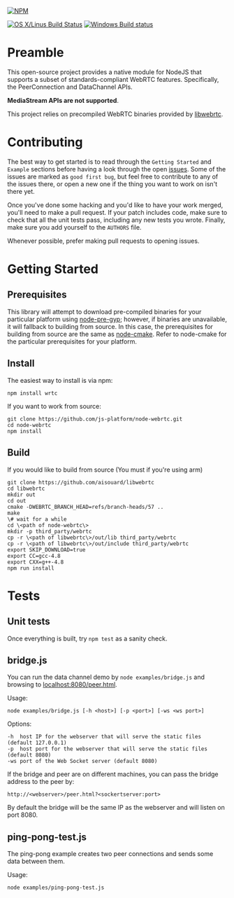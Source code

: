[![NPM](https://nodei.co/npm/wrtc.png?downloads=true&stars=true)](https://nodei.co/npm/wrtc/)

[![OS X/Linus Build Status](https://secure.travis-ci.org/js-platform/node-webrtc.png?branch=develop)](http://travis-ci.org/js-platform/node-webrtc) [![Windows Build status](https://ci.appveyor.com/api/projects/status/iulc84we28o1i7b9?svg=true)](https://ci.appveyor.com/project/markandrus/node-webrtc-7bnua)

# Preamble

This open-source project provides a native module for NodeJS that supports a subset of standards-compliant WebRTC features. Specifically, the PeerConnection and DataChannel APIs. 

__MediaStream APIs are not supported__.

This project relies on precompiled WebRTC binaries provided by [libwebrtc](https://github.com/aisouard/libwebrtc).

# Contributing

The best way to get started is to read through the `Getting Started` and `Example` sections before having a look through the open [issues](https://github.com/modeswitch/node-webrtc/issues). Some of the issues are marked as `good first bug`, but feel free to contribute to any of the issues there, or open a new one if the thing you want to work on isn't there yet.

Once you've done some hacking and you'd like to have your work merged, you'll need to make a pull request. If your patch includes code, make sure to check that all the unit tests pass, including any new tests you wrote. Finally, make sure you add yourself to the `AUTHORS` file.

Whenever possible, prefer making pull requests to opening issues.

# Getting Started

## Prerequisites

This library will attempt to download pre-compiled binaries for your particular
platform using [node-pre-gyp](https://github.com/mapbox/node-pre-gyp); however,
if binaries are unavailable, it will fallback to building from source. In this
case, the prerequisites for building from source are the same as
[node-cmake](https://github.com/cjntaylor/node-cmake). Refer to node-cmake for the
particular prerequisites for your platform.

## Install

The easiest way to install is via npm:

````
npm install wrtc
````

If you want to work from source:

````
git clone https://github.com/js-platform/node-webrtc.git
cd node-webrtc
npm install
````

## Build

If you would like to build from source (You must if you're using arm)

````
git clone https://github.com/aisouard/libwebrtc
cd libwebrtc
mkdir out
cd out
cmake -DWEBRTC_BRANCH_HEAD=refs/branch-heads/57 ..
make
\# wait for a while
cd \<path of node-webrtc\>
mkdir -p third_party/webrtc
cp -r \<path of libwebrtc\>/out/lib third_party/webrtc
cp -r \<path of libwebrtc\>/out/include third_party/webrtc
export SKIP_DOWNLOAD=true
export CC=gcc-4.8
export CXX=g++-4.8
npm run install
````


# Tests

## Unit tests

Once everything is built, try `npm test` as a sanity check.

## bridge.js

You can run the data channel demo by `node examples/bridge.js` and browsing to [localhost:8080/peer.html](http:localhost:8080/peer.html).

Usage:

````
node examples/bridge.js [-h <host>] [-p <port>] [-ws <ws port>]
````

Options:

````
-h  host IP for the webserver that will serve the static files (default 127.0.0.1)
-p  host port for the webserver that will serve the static files (default 8080)
-ws port of the Web Socket server (default 8080)
````

If the bridge and peer are on different machines, you can pass the bridge address to the peer by:
````
http://<webserver>/peer.html?<sockertserver:port>
````

By default the bridge will be the same IP as the webserver and will listen on port 8080.

## ping-pong-test.js

The ping-pong example creates two peer connections and sends some data between them.

Usage:

````
node examples/ping-pong-test.js
````
